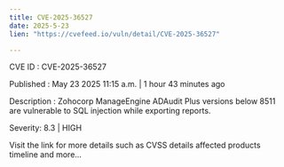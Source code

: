 ```yaml
---
title: CVE-2025-36527
date: 2025-5-23
lien: "https://cvefeed.io/vuln/detail/CVE-2025-36527"

---
```


CVE ID : CVE-2025-36527

Published :  May 23
2025
11:15 a.m. | 1 hour
43 minutes ago

Description : Zohocorp ManageEngine ADAudit Plus versions below 8511 are vulnerable to SQL injection while exporting reports.

Severity: 8.3 | HIGH

Visit the link for more details
such as CVSS details
affected products
timeline
and more...
